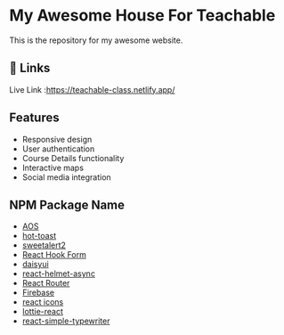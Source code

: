 
# My Awesome House For Teachable

This is the repository for my awesome website.


## 🔗 Links
Live Link :https://teachable-class.netlify.app/


## Features

- Responsive design
- User authentication
- Course Details functionality
- Interactive maps
- Social media integration





## NPM Package Name

 - [AOS](https://github.com/michalsnik/aos)
 - [hot-toast](https://github.com/timolins/react-hot-toast)
 - [sweetalert2](https://github.com/sweetalert2/sweetalert2)
 - [React Hook Form](https://react-hook-form.com/)
 - [daisyui](https://daisyui.com/)
 - [react-helmet-async](https://www.npmjs.com/package/react-helmet-async)
 - [React Router](https://reactrouter.com/en/main/start/tutorial)
 - [Firebase](https://console.firebase.google.com/u/0/)
 - [react icons](https://react-icons.github.io/react-icons/)
 - [lottie-react](https://github.com/Gamote/lottie-react)
 - [react-simple-typewriter](https://github.com/awran5/react-simple-typewriter)


